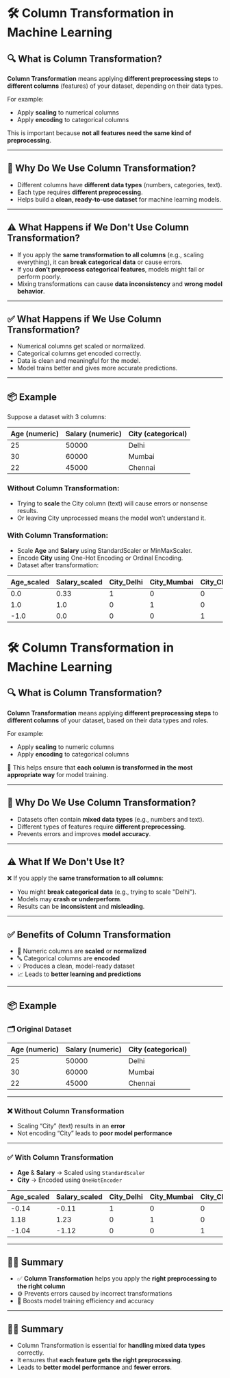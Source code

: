 # 🛠️ Column Transformation in Machine Learning

## 🔍 What is Column Transformation?

**Column Transformation** means applying **different preprocessing steps** to **different columns** (features) of your dataset, depending on their data types.

For example:
- Apply **scaling** to numerical columns
- Apply **encoding** to categorical columns

This is important because **not all features need the same kind of preprocessing**.

---

## 🤔 Why Do We Use Column Transformation?

- Different columns have **different data types** (numbers, categories, text).
- Each type requires **different preprocessing**.
- Helps build a **clean, ready-to-use dataset** for machine learning models.

---

## ⚠️ What Happens if We Don't Use Column Transformation?

- If you apply the **same transformation to all columns** (e.g., scaling everything), it can **break categorical data** or cause errors.
- If you **don’t preprocess categorical features**, models might fail or perform poorly.
- Mixing transformations can cause **data inconsistency** and **wrong model behavior**.

---

## ✅ What Happens if We Use Column Transformation?

- Numerical columns get scaled or normalized.
- Categorical columns get encoded correctly.
- Data is clean and meaningful for the model.
- Model trains better and gives more accurate predictions.

---

## 📦 Example

Suppose a dataset with 3 columns:

| Age (numeric) | Salary (numeric) | City (categorical) |
|---------------|------------------|--------------------|
| 25            | 50000            | Delhi              |
| 30            | 60000            | Mumbai             |
| 22            | 45000            | Chennai            |

### Without Column Transformation:
- Trying to **scale** the City column (text) will cause errors or nonsense results.
- Or leaving City unprocessed means the model won’t understand it.

### With Column Transformation:
- Scale **Age** and **Salary** using StandardScaler or MinMaxScaler.
- Encode **City** using One-Hot Encoding or Ordinal Encoding.
- Dataset after transformation:

| Age_scaled | Salary_scaled | City_Delhi | City_Mumbai | City_Chennai |
|------------|---------------|------------|-------------|--------------|
| 0.0        | 0.33          | 1          | 0           | 0            |
| 1.0        | 1.0           | 0          | 1           | 0            |
| -1.0       | 0.0           | 0          | 0           | 1            |
# 🛠️ Column Transformation in Machine Learning

## 🔍 What is Column Transformation?

**Column Transformation** means applying **different preprocessing steps** to **different columns** of your dataset, based on their data types and roles.

For example:
- Apply **scaling** to numeric columns
- Apply **encoding** to categorical columns

📌 This helps ensure that **each column is transformed in the most appropriate way** for model training.

---

## 🤔 Why Do We Use Column Transformation?

- Datasets often contain **mixed data types** (e.g., numbers and text).
- Different types of features require **different preprocessing**.
- Prevents errors and improves **model accuracy**.

---

## ⚠️ What If We Don't Use It?

❌ If you apply the **same transformation to all columns**:
- You might **break categorical data** (e.g., trying to scale "Delhi").
- Models may **crash or underperform**.
- Results can be **inconsistent** and **misleading**.

---

## ✅ Benefits of Column Transformation

- 🧮 Numeric columns are **scaled** or **normalized**
- 🔤 Categorical columns are **encoded**
- 💡 Produces a clean, model-ready dataset
- 📈 Leads to **better learning and predictions**

---

## 📦 Example

### 🗂 Original Dataset

| Age (numeric) | Salary (numeric) | City (categorical) |
|---------------|------------------|--------------------|
| 25            | 50000            | Delhi              |
| 30            | 60000            | Mumbai             |
| 22            | 45000            | Chennai            |

---

### ❌ Without Column Transformation

- Scaling “City” (text) results in an **error**
- Not encoding “City” leads to **poor model performance**

---

### ✅ With Column Transformation

- **Age** & **Salary** → Scaled using `StandardScaler`
- **City** → Encoded using `OneHotEncoder`

| Age_scaled | Salary_scaled | City_Delhi | City_Mumbai | City_Chennai |
|------------|---------------|------------|-------------|--------------|
| -0.14      | -0.11         | 1          | 0           | 0            |
| 1.18       | 1.23          | 0          | 1           | 0            |
| -1.04      | -1.12         | 0          | 0           | 1            |

---

## 🧑‍💻 Summary

- ✅ **Column Transformation** helps you apply the **right preprocessing to the right column**
- ⚙️ Prevents errors caused by incorrect transformations
- 🚀 Boosts model training efficiency and accuracy

---

## 🧑‍💻 Summary

- Column Transformation is essential for **handling mixed data types** correctly.
- It ensures that **each feature gets the right preprocessing**.
- Leads to **better model performance** and **fewer errors**.

```